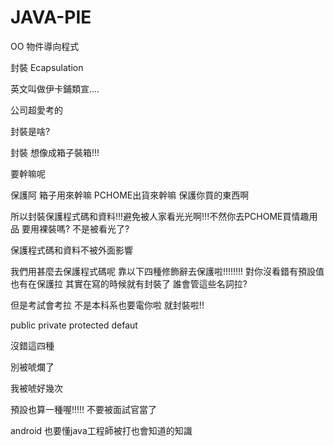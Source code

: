 # JAVA-PIE
OO 物件導向程式


封裝 Ecapsulation 

英文叫做伊卡鋪類宣....

公司超愛考的

封裝是啥?

封裝 想像成箱子裝箱!!!

要幹嘛呢

保護阿 箱子用來幹嘛 PCHOME出貨來幹嘛 保護你買的東西啊

所以封裝保護程式碼和資料!!!避免被人家看光光啊!!!不然你去PCHOME買情趣用品 要用裸裝嗎? 不是被看光了?

保護程式碼和資料不被外面影響 

我們用甚麼去保護程式碼呢 靠以下四種修飾辭去保護啦!!!!!!!! 對你沒看錯有預設值也有在保護拉 其實在寫的時候就有封裝了 誰會管這些名詞拉?

但是考試會考拉 不是本科系也要電你啦 就封裝啦!!

public private protected defaut

沒錯這四種

別被唬爛了

我被唬好幾次


預設也算一種喔!!!!! 不要被面試官當了

android 也要懂java工程師被打也會知道的知識

